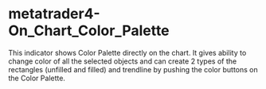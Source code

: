 # metatrader4-On_Chart_Color_Palette
This indicator shows Color Palette directly on the chart. It gives ability to change color of all the selected objects and can create 2 types of the rectangles (unfilled and filled) and trendline by pushing the color buttons on the Color Palette.
